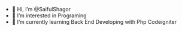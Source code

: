 - 👋 Hi, I’m @SaifulShagor
- 👀 I’m interested in Programing
- 🌱 I’m currently learning Back End Developing with Php Codeigniter
